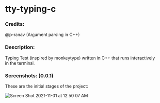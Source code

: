 # tty-typing-c

### Credits: 
@p-ranav (Argument parsing in C++)

### Description:
Typing Test (inspired by monkeytype) written in C++ that runs interactively in the terminal.

### Screenshots: (0.0.1)
These are the initial stages of the project:

![Screen Shot 2021-11-01 at 12 50 07 AM](https://user-images.githubusercontent.com/78666414/139639056-ada7cda2-243e-456a-bbab-b1478a9955be.png)
